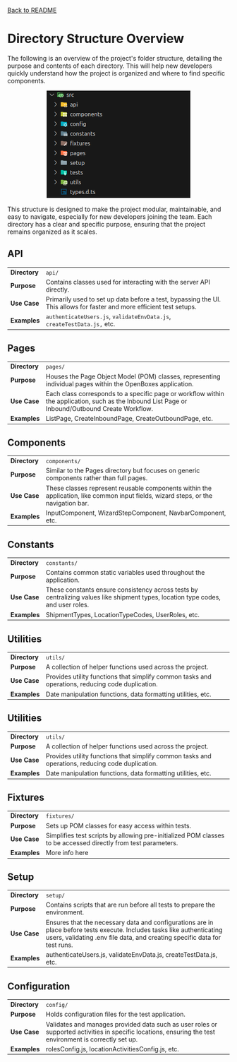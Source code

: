 [Back to README](/README.md)

# Directory Structure Overview
The following is an overview of the project's folder structure, detailing the purpose and contents of each directory. This will help new developers quickly understand how the project is organized and where to find specific components.

<p align="center">
  <img src="images/folder-strucutre.png" alt="Sublime's custom image"/>
</p>

This structure is designed to make the project modular, maintainable, and easy to navigate, especially for new developers joining the team. Each directory has a clear and specific purpose, ensuring that the project remains organized as it scales.

## API
|  |  |
| --------- | ------- |
| **Directory** | `api/` |
| **Purpose**   | Contains classes used for interacting with the server API directly. |
| **Use Case**  | Primarily used to set up data before a test, bypassing the UI. This allows for faster and more efficient test setups. |
| **Examples**  | `authenticateUsers.js`, `validateEnvData.js`, `createTestData.js,` etc. |

## Pages
|  |  |
| --------- | ------- |
| **Directory** | `pages/` |
| **Purpose**   | Houses the Page Object Model (POM) classes, representing individual pages within the OpenBoxes application. |
| **Use Case**  | Each class corresponds to a specific page or workflow within the application, such as the Inbound List Page or Inbound/Outbound Create Workflow. |
| **Examples**  | ListPage, CreateInboundPage, CreateOutboundPage, etc. |

## Components
|  |  |
| --------- | ------- |
| **Directory** | `components/` |
| **Purpose**   | Similar to the Pages directory but focuses on generic components rather than full pages. |
| **Use Case**  | These classes represent reusable components within the application, like common input fields, wizard steps, or the navigation bar. |
| **Examples**  | InputComponent, WizardStepComponent, NavbarComponent, etc. |

## Constants
|  |  |
| --------- | ------- |
| **Directory** | `constants/` |
| **Purpose**   | Contains common static variables used throughout the application. |
| **Use Case**  | These constants ensure consistency across tests by centralizing values like shipment types, location type codes, and user roles. |
| **Examples**  | ShipmentTypes, LocationTypeCodes, UserRoles, etc. |

## Utilities
|  |  |
| --------- | ------- |
| **Directory** | `utils/` |
| **Purpose**   | A collection of helper functions used across the project. |
| **Use Case**  | Provides utility functions that simplify common tasks and operations, reducing code duplication. |
| **Examples**  | Date manipulation functions, data formatting utilities, etc. |

## Utilities
|  |  |
| --------- | ------- |
| **Directory** | `utils/` |
| **Purpose**   | A collection of helper functions used across the project. |
| **Use Case**  | Provides utility functions that simplify common tasks and operations, reducing code duplication. |
| **Examples**  | Date manipulation functions, data formatting utilities, etc. |

## Fixtures
|  |  |
| --------- | ------- |
| **Directory** | `fixtures/` |
| **Purpose**   | Sets up POM classes for easy access within tests. |
| **Use Case**  | Simplifies test scripts by allowing pre-initialized POM classes to be accessed directly from test parameters. |
| **Examples**  | More info here |


## Setup
|  |  |
| --------- | ------- |
| **Directory** | `setup/` |
| **Purpose**   | Contains scripts that are run before all tests to prepare the environment. |
| **Use Case**  | Ensures that the necessary data and configurations are in place before tests execute. Includes tasks like authenticating users, validating .env file data, and creating specific data for test runs. |
| **Examples**  | authenticateUsers.js, validateEnvData.js, createTestData.js, etc. |

## Configuration
|  |  |
| --------- | ------- |
| **Directory** | `config/` |
| **Purpose**   | Holds configuration files for the test application. |
| **Use Case**  | Validates and manages provided data such as user roles or supported activities in specific locations, ensuring the test environment is correctly set up. |
| **Examples**  | rolesConfig.js, locationActivitiesConfig.js, etc. |

